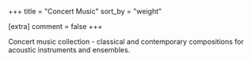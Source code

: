+++
title = "Concert Music"
sort_by = "weight"

[extra]
comment = false
+++

Concert music collection - classical and contemporary compositions for acoustic instruments and ensembles.
